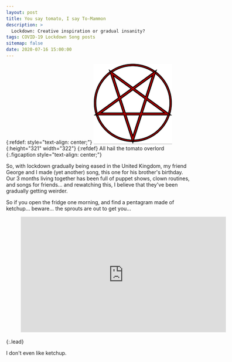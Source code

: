 ```yaml
---
layout: post
title: You say tomato, I say To-Mammon
description: >
  Lockdown: Creative inspiration or gradual insanity?
tags: COVID-19 Lockdown Song posts
sitemap: false
date: 2020-07-16 15:00:00
---
```

{:refdef: style="text-align: center;"}
![My image](/assets/img/Posts/2020-07-16-Pentagram.png){:height="321" width="322"}
{:refdef}
All hail the tomato overlord
{:.figcaption style="text-align: center;"}

So, with lockdown gradually being eased in the United Kingdom, my friend George and I made (yet another) song, this one for his brother's birthday. Our 3 months living together has been full of puppet shows, clown routines, and songs for friends... and rewatching this, I believe that they've been gradually getting weirder. 

So if you open the fridge one morning, and find a pentagram made of ketchup... beware... the sprouts are out to get you...

<figure class="video_container"><iframe width="560" height="315" src="https://www.youtube.com/embed/7vmvyybRntY" frameborder="0" allowfullscreen="true"></iframe></figure>
{:.lead}

I don't even like ketchup.
